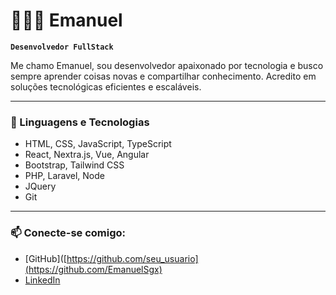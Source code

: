 # 👨🏻‍💻 Emanuel

**`Desenvolvedor FullStack`**

Me chamo Emanuel, sou desenvolvedor apaixonado por tecnologia e busco sempre aprender coisas novas e compartilhar conhecimento. Acredito em soluções tecnológicas eficientes e escaláveis.

---

### 🤖 Linguagens e Tecnologias

* HTML, CSS, JavaScript, TypeScript
* React, Nextra.js, Vue, Angular
* Bootstrap, Tailwind CSS
* PHP, Laravel, Node
* JQuery
* Git

---

### 📫 Conecte-se comigo:

* [GitHub]([https://github.com/seu_usuario](https://github.com/EmanuelSgx)
* [LinkedIn](https://www.linkedin.com/in/emanuelbragan%C3%A7a/)
